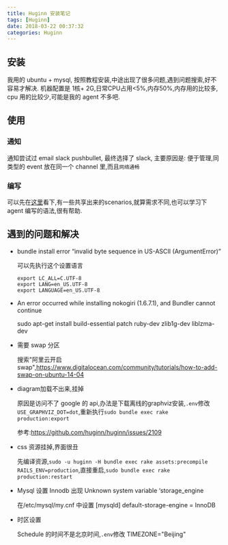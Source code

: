 ```yaml
---
title: Huginn 安装笔记
tags: [Huginn]
date: 2018-03-22 00:37:32
categories: Huginn
---
```


## 安装

我用的 ubuntu + mysql, 按照教程安装,中途出现了很多问题,遇到问题搜索,好不容易才解决.
机器配置是 1核+ 2G,日常CPU占用<5%,内存50%,内存用的比较多, cpu 用的比较少,可能是我的 agent 不多吧.

## 使用

### 通知

通知尝试过 email slack pushbullet, 最终选择了 slack, 主要原因是: 便于管理,同类型的 event 放在同一个 channel 里,而且`网络通畅`

### 编写

可以先在[这里](http://huginnio.herokuapp.com/scenarios)看下,有一些共享出来的scenarios,就算需求不同,也可以学习下 agent 编写的语法,很有帮助.

## 遇到的问题和解决

- bundle install error “invalid byte sequence in US-ASCII (ArgumentError)”

  可以先执行这个设置语言

  ```
  export LC_ALL=C.UTF-8
  export LANG=en_US.UTF-8
  export LANGUAGE=en_US.UTF-8
  ```

- An error occurred while installing nokogiri (1.6.7.1), and Bundler cannot continue

  sudo apt-get install build-essential patch ruby-dev zlib1g-dev liblzma-dev

- 需要 swap 分区

  搜索"阿里云开启 swap",https://www.digitalocean.com/community/tutorials/how-to-add-swap-on-ubuntu-14-04

- diagram加载不出来,挂掉

  原因是访问不了 google 的 api,办法是下载离线的graphviz安装,`.env`修改`USE_GRAPHVIZ_DOT=dot`,重新执行`sudo bundle exec rake production:export`

  参考:<https://github.com/huginn/huginn/issues/2109>

- css 资源挂掉,界面很丑

  先编译资源,``sudo -u huginn -H bundle exec rake assets:precompile RAILS_ENV=production``,直接重启,`sudo bundle exec rake production:restart`

- Mysql 设置 Innodb 出现 Unknown system variable ‘storage_engine

  在/etc/mysql/my.cnf 中设置 [mysqld] default-storage-engine = InnoDB


- 时区设置

  Schedule 的时间不是北京时间,`.env`修改 TIMEZONE="Beijing"

  ​